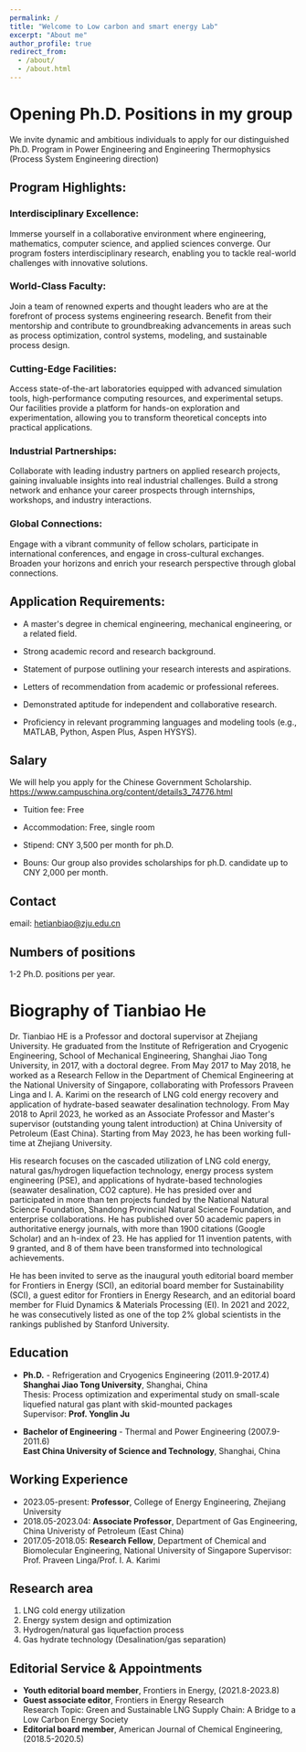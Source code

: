 ```yaml
---
permalink: /
title: "Welcome to Low carbon and smart energy Lab"
excerpt: "About me"
author_profile: true
redirect_from: 
  - /about/
  - /about.html
---
```



# Opening Ph.D. Positions in my group

We invite dynamic and ambitious individuals to apply for our distinguished Ph.D. Program in Power Engineering and Engineering Thermophysics (Process System Engineering direction)

## Program Highlights:

### Interdisciplinary Excellence: 
Immerse yourself in a collaborative environment where engineering, mathematics, computer science, and applied sciences converge. Our program fosters interdisciplinary research, enabling you to tackle real-world challenges with innovative solutions.

### World-Class Faculty: 
Join a team of renowned experts and thought leaders who are at the forefront of process systems engineering research. Benefit from their mentorship and contribute to groundbreaking advancements in areas such as process optimization, control systems, modeling, and sustainable process design.

### Cutting-Edge Facilities: 
Access state-of-the-art laboratories equipped with advanced simulation tools, high-performance computing resources, and experimental setups. Our facilities provide a platform for hands-on exploration and experimentation, allowing you to transform theoretical concepts into practical applications.

### Industrial Partnerships: 
Collaborate with leading industry partners on applied research projects, gaining invaluable insights into real industrial challenges. Build a strong network and enhance your career prospects through internships, workshops, and industry interactions.

### Global Connections: 
Engage with a vibrant community of fellow scholars, participate in international conferences, and engage in cross-cultural exchanges. Broaden your horizons and enrich your research perspective through global connections.



## Application Requirements:

- A master's degree in chemical engineering, mechanical engineering, or a related field.

- Strong academic record and research background.

- Statement of purpose outlining your research interests and aspirations.

- Letters of recommendation from academic or professional referees.

- Demonstrated aptitude for independent and collaborative research.

- Proficiency in relevant programming languages and modeling tools (e.g., MATLAB, Python, Aspen Plus, Aspen HYSYS).



## Salary

We will help you apply for the Chinese Government Scholarship.  https://www.campuschina.org/content/details3_74776.html

- Tuition fee: Free

- Accommodation: Free, single room

- Stipend: CNY 3,500 per month for ph.D.

- Bouns: Our group also provides scholarships for ph.D. candidate up to CNY 2,000 per month.


## Contact
email: hetianbiao@zju.edu.cn

## Numbers of positions
1-2 Ph.D. positions per year.



# Biography of Tianbiao He

Dr. Tianbiao HE is a Professor and doctoral supervisor at Zhejiang University. He graduated from the Institute of Refrigeration and Cryogenic Engineering, School of Mechanical Engineering, Shanghai Jiao Tong University, in 2017, with a doctoral degree. From May 2017 to May 2018, he worked as a Research Fellow in the Department of Chemical Engineering at the National University of Singapore, collaborating with Professors Praveen Linga and I. A. Karimi on the research of LNG cold energy recovery and application of hydrate-based seawater desalination technology. From May 2018 to April 2023, he worked as an Associate Professor and Master's supervisor (outstanding young talent introduction) at China University of Petroleum (East China). Starting from May 2023, he has been working full-time at Zhejiang University.

His research focuses on the cascaded utilization of LNG cold energy, natural gas/hydrogen liquefaction technology, energy process system engineering (PSE), and applications of hydrate-based technologies (seawater desalination, CO2 capture). He has presided over and participated in more than ten projects funded by the National Natural Science Foundation, Shandong Provincial Natural Science Foundation, and enterprise collaborations. He has published over 50 academic papers in authoritative energy journals, with more than 1900 citations (Google Scholar) and an h-index of 23. He has applied for 11 invention patents, with 9 granted, and 8 of them have been transformed into technological achievements.

He has been invited to serve as the inaugural youth editorial board member for Frontiers in Energy (SCI), an editorial board member for Sustainability (SCI), a guest editor for Frontiers in Energy Research, and an editorial board member for Fluid Dynamics & Materials Processing (EI). In 2021 and 2022, he was consecutively listed as one of the top 2% global scientists in the rankings published by Stanford University.

## Education
- **Ph.D.** - Refrigeration and Cryogenics Engineering (2011.9-2017.4)  
  **Shanghai Jiao Tong University**, Shanghai, China  
  Thesis: Process optimization and experimental study on small-scale liquefied natural gas plant with skid-mounted packages  
  Supervisor: **Prof. Yonglin Ju**  
  
- **Bachelor of Engineering** - Thermal and Power Engineering (2007.9-2011.6)  
  **East China University of Science and Technology**, Shanghai, China

## Working Experience
- 2023.05-present: **Professor**, College of Energy Engineering, Zhejiang University
- 2018.05-2023.04: **Associate Professor**, Department of Gas Engineering, China Univeristy of Petroleum (East China)
- 2017.05-2018.05: **Research Fellow**, Department of Chemical and Biomolecular Engineering, National University of Singapore
                   Supervisor: Prof. Praveen Linga/Prof. I. A. Karimi

## Research area
1. LNG cold energy utilization
2. Energy system design and optimization
3. Hydrogen/natural gas liquefaction process
4. Gas hydrate technology (Desalination/gas separation)


## Editorial Service & Appointments
- **Youth editorial board member**, Frontiers in Energy, (2021.8-2023.8)
- **Guest associate editor**, Frontiers in Energy Research  
  Research Topic: Green and Sustainable LNG Supply Chain: A Bridge to a Low Carbon Energy Society
- **Editorial board member**, American Journal of Chemical Engineering, (2018.5-2020.5)
